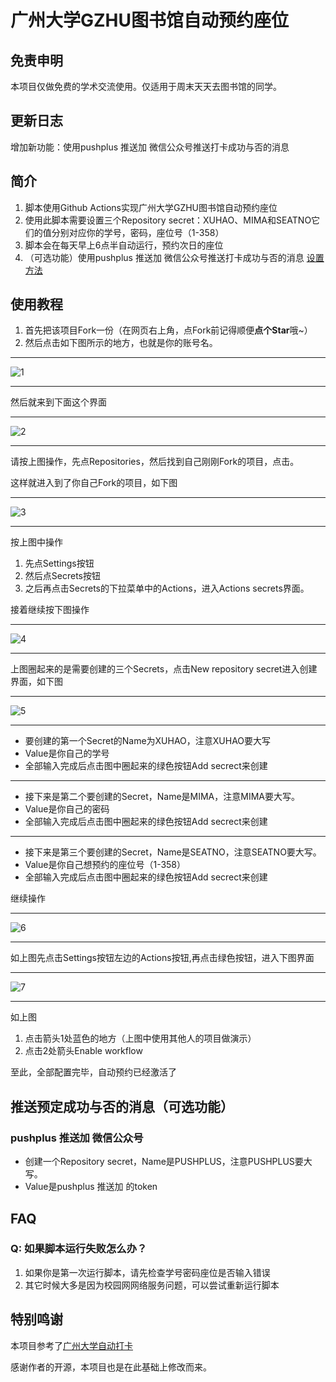 # 广州大学GZHU图书馆自动预约座位

## 免责申明

本项目仅做免费的学术交流使用。仅适用于周末天天去图书馆的同学。

## 更新日志

增加新功能：使用pushplus 推送加 微信公众号推送打卡成功与否的消息

## 简介

1. 脚本使用Github Actions实现广州大学GZHU图书馆自动预约座位
2. 使用此脚本需要设置三个Repository secret：XUHAO、MIMA和SEATNO它们的值分别对应你的学号，密码，座位号（1-358）
3. 脚本会在每天早上6点半自动运行，预约次日的座位
4. （可选功能）使用pushplus 推送加 微信公众号推送打卡成功与否的消息 [设置方法](#推送预定成功与否的消息（可选功能）)

## 使用教程

1. 首先把该项目Fork一份（在网页右上角，点Fork前记得顺便**点个Star**哦~）
2. 然后点击如下图所示的地方，也就是你的账号名。

---
![1](./assets/1.png)

---
然后就来到下面这个界面

---
![2](./assets/2.png)

---
请按上图操作，先点Repositories，然后找到自己刚刚Fork的项目，点击。

这样就进入到了你自己Fork的项目，如下图

---
![3](./assets/3.png)

---
按上图中操作

1. 先点Settings按钮
2. 然后点Secrets按钮
3. 之后再点击Secrets的下拉菜单中的Actions，进入Actions secrets界面。

接着继续按下图操作

---
![4](./assets/4.png)

---
上图圈起来的是需要创建的三个Secrets，点击New repository secret进入创建界面，如下图

---
![5](./assets/5.png)

---

- 要创建的第一个Secret的Name为XUHAO，注意XUHAO要大写
- Value是你自己的学号
- 全部输入完成后点击图中圈起来的绿色按钮Add secrect来创建

---

- 接下来是第二个要创建的Secret，Name是MIMA，注意MIMA要大写。
- Value是你自己的密码
- 全部输入完成后点击图中圈起来的绿色按钮Add secrect来创建
---

- 接下来是第三个要创建的Secret，Name是SEATNO，注意SEATNO要大写。
- Value是你自己想预约的座位号（1-358）
- 全部输入完成后点击图中圈起来的绿色按钮Add secrect来创建

继续操作

---
![6](./assets/6.png)

---
如上图先点击Settings按钮左边的Actions按钮,再点击绿色按钮，进入下图界面

---
![7](./assets/7.png)

---
如上图

1. 点击箭头1处蓝色的地方（上图中使用其他人的项目做演示）
2. 点击2处箭头Enable workflow

至此，全部配置完毕，自动预约已经激活了

## 推送预定成功与否的消息（可选功能）

### pushplus 推送加 微信公众号

- 创建一个Repository secret，Name是PUSHPLUS，注意PUSHPLUS要大写。
- Value是pushplus 推送加 的token

## FAQ

### Q: 如果脚本运行失败怎么办？

1. 如果你是第一次运行脚本，请先检查学号密码座位是否输入错误
2. 其它时候大多是因为校园网网络服务问题，可以尝试重新运行脚本

## 特别鸣谢
本项目参考了[广州大学自动打卡](https://github.com/LihaoLikeOrangeJuice/clock-in-gzhu)

感谢作者的开源，本项目也是在此基础上修改而来。
